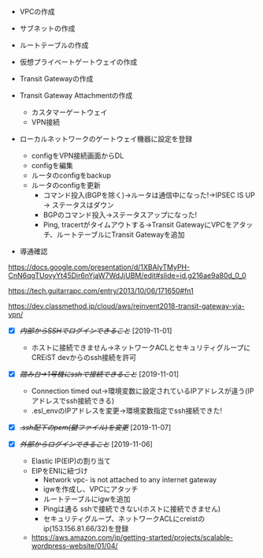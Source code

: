 
* VPCの作成
* サブネットの作成
* ルートテーブルの作成
* 仮想プライベートゲートウェイの作成
* Transit Gatewayの作成
* Transit Gateway Attachmentの作成
  * カスタマーゲートウェイ
  * VPN接続
  
* ローカルネットワークのゲートウェイ機器に設定を登録
  * configをVPN接続画面からDL
  * configを編集
  * ルータのconfigをbackup
  * ルータのconfigを更新
    * コマンド投入(BGPを除く)->ルータは通信中になった!->IPSEC IS UP -> ステータスはダウン
    * BGPのコマンド投入->ステータスアップになった!
    * Ping, tracertがタイムアウトする->Transit GatewayにVPCをアタッチ、ルートテーブルにTransit Gatewayを追加
* 導通確認

https://docs.google.com/presentation/d/1XBAlyTMyPH-CnN6qgTUoyyYt45Dir6nYjaW7WdJjUBM/edit#slide=id.g216ae9a80d_0_0

https://tech.guitarrapc.com/entry/2013/10/06/171650#fn1

https://dev.classmethod.jp/cloud/aws/reinvent2018-transit-gateway-via-vpn/



* [X] ~~*内部からSSHでログインできること*~~ [2019-11-01]
  * ホストに接続できません->ネットワークACLとセキュリティグループにCREiST devからのssh接続を許可
* [X] ~~*踏み台->1号機にsshで接続できること*~~ [2019-11-01]
  * Connection timed out->環境変数に設定されているIPアドレスが違う(IPアドレスでssh接続できる)
  * .esl_envのIPアドレスを変更->環境変数指定でssh接続できた!
* [X] ~~*.ssh配下のpem(鍵ファイル)を変更*~~ [2019-11-07]

* [X] ~~*外部からログインできること*~~ [2019-11-06]
    * Elastic IP(EIP)の割り当て
    * EIPをENIに紐づけ
      * Network vpc- is not attached to any internet gateway
      * igwを作成し、VPCにアタッチ
      * ルートテーブルにigwを追加
      * Pingは通る sshで接続できない(ホストに接続できません)
      * セキュリティグループ、ネットワークACLにcreistのip(153.156.81.66/32)を登録
    * https://aws.amazon.com/jp/getting-started/projects/scalable-wordpress-website/01/04/